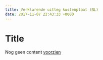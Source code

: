 ```yaml
---
title: Verklarende uitleg kostenplaat (NL)
date: 2017-11-07 23:43:33 +0000
---
```

# Title

Nog geen content [voorzien](www.google.be)